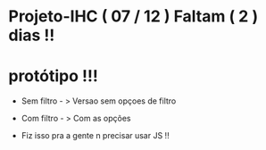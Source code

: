 # Projeto-IHC ( 07 / 12 ) Faltam ( 2 ) dias !!

<h1> protótipo !!! </h1>

- Sem filtro - > Versao sem opçoes de filtro
- Com filtro - > Com as opções

- Fiz isso pra a gente n precisar usar JS !!
